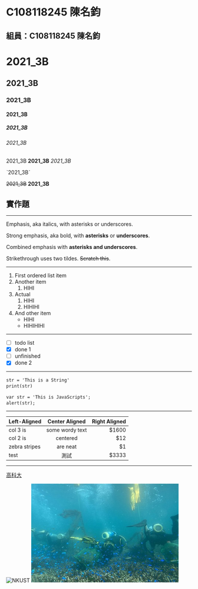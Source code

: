 # C108118245 陳名鈞

## 組員：C108118245 陳名鈞

# 2021_3B

## 2021_3B

### 2021_3B

#### 2021_3B

##### 2021_3B

###### 2021_3B

2021_3B 
**2021_3B** 
*2021_3B* 

ˋ2021_3Bˋ

~~2021_3B~~
**2021_3B**

## 實作題
***
Emphasis, aka italics, with asterisks or underscores.

Strong emphasis, aka bold, with **asterisks** or **underscores**.

Combined emphasis with **asterisks and underscores**.

Strikethrough uses two tildes. ~~Scratch this~~.
***
1. First ordered list item
2. Another item
    1. HIHI
3. Actual
    1. HIHI
    2. HIHIHI
4. And other item
    * HIHI
    * HIHIHIHI
***


- [ ] todo list
- [x] done 1
- [ ] unfinished
- [x] done 2
***
```=python=
str = 'This is a String'
print(str)
```
```=javascripts=
var str = 'This is JavaScripts';
alert(str);
```
***
| Left-Aligned  | Center Aligned  | Right Aligned |
| :------------ |:---------------:| -----:|
| col 3 is      | some wordy text | $1600 |
| col 2 is      | centered        |   $12 |
| zebra stripes | are neat        |    $1 |
| test | 測試        |    $3333 |
***
[高科大](https://www.nkust.edu.tw)

![NKUST](https://www.nkust.edu.tw/var/file/0/1000/img/513/182513897.png "NKUST")
![fig](nkust2.jpg "海底風光")
